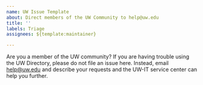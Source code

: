 ```yaml
---
name: UW Issue Template
about: Direct members of the UW Community to help@uw.edu
title: ''
labels: Triage
assignees: ${template:maintainer}

---
```


Are you a member of the UW community? If you are having trouble using the UW Directory, please do not file an issue here. Instead, email help@uw.edu and describe your requests and the UW-IT service center can help you further.
